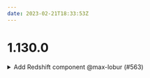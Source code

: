 ```yaml
---
date: 2023-02-21T18:33:53Z
---
```


# 1.130.0

<details>
  <summary>Add Redshift component @max-lobur (#563)</summary>

### what
* Add Redshift

### why
* Fulfilling the AWS catalog

### references
* https://github.com/cloudposse/terraform-aws-redshift-cluster 

</details>